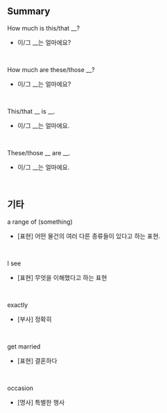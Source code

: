 ## Summary

How much is this/that __?
- 이/그 __는 얼마에요?

<br>

How much are these/those __?
- 이/그 __는 얼마에요?

<br>

This/that __ is __.
- 이/그 __는 얼마에요.

<br>

These/those __ are __.
- 이/그 __는 얼마에요.

<br>

## 기타

a range of (something)
- [표현] 어떤 물건의 여러 다른 종류들이 있다고 하는 표현.

<br>

I see
- [표현] 무엇을 이해했다고 하는 표현

<br>

exactly
- [부사] 정확히

<br>

get married
- [표현] 결혼하다

<br>

occasion
- [명사] 특별한 행사
